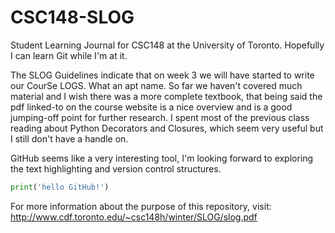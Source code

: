 # CSC148-SLOG
Student Learning Journal for CSC148 at the University of Toronto. Hopefully I can learn Git while I'm at it.

The SLOG Guidelines indicate that on week 3 we will have started to write our CourSe LOGS. What an apt name. So far we 
haven't covered much material and I wish there was a more complete textbook, that being said the pdf linked-to on the 
course website is a nice overview and is a good jumping-off point for further research.
I spent most of the previous class reading about Python Decorators and Closures, which seem very useful but I still 
don't have a handle on.

GitHub seems like a very interesting tool, I'm looking forward to exploring the text highlighting and version 
control structures.

``` python
print('hello GitHub!')
```

For more information about the purpose of this repository, 
visit: http://www.cdf.toronto.edu/~csc148h/winter/SLOG/slog.pdf
